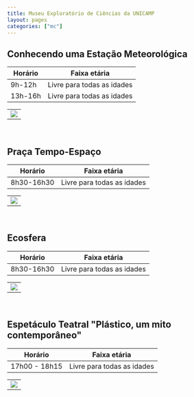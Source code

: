 ```yaml
---
title: Museu Exploratório de Ciências da UNICAMP
layout: pages
categories: ["mc"]
---
```


## Conhecendo uma Estação Meteorológica

| Horário | Faixa etária |
|---------|--------------|
| 9h-12h | Livre para todas as idades |
| 13h-16h | Livre para todas as idades |

<table><tr><td>
<a href="https://docs.google.com/document/d/e/2PACX-1vRxMEyWuO4DQnDW43l-hKRb2F7CFmbrgeixobIBIGfqF9Ubho6jXBaZMxKrCEFv1Quz31lZEglKb9mk/pub#id.8xyo2l512hrw"><img style="cursor:pointer" src="{{ site.baseurl }}/img/more.svg"></a>
</td></tr></table>

<br>

## Praça Tempo-Espaço

| Horário | Faixa etária |
|---------|--------------|
| 8h30-16h30 | Livre para todas as idades |

<table><tr><td>
<a href="https://docs.google.com/document/d/e/2PACX-1vRxMEyWuO4DQnDW43l-hKRb2F7CFmbrgeixobIBIGfqF9Ubho6jXBaZMxKrCEFv1Quz31lZEglKb9mk/pub#id.z0wr4kxt2zta"><img style="cursor:pointer" src="{{ site.baseurl }}/img/more.svg"></a>
</td></tr></table>

<br>

## Ecosfera

| Horário | Faixa etária |
|---------|--------------|
| 8h30-16h30 | Livre para todas as idades |

<table><tr><td>
<a href="https://docs.google.com/document/d/e/2PACX-1vRxMEyWuO4DQnDW43l-hKRb2F7CFmbrgeixobIBIGfqF9Ubho6jXBaZMxKrCEFv1Quz31lZEglKb9mk/pub#id.kf4a1efkg9ro"><img style="cursor:pointer" src="{{ site.baseurl }}/img/more.svg"></a>
</td></tr></table>

<br>

## Espetáculo Teatral "Plástico, um mito contemporâneo"

| Horário | Faixa etária |
|---------|--------------|
| 17h00 - 18h15 | Livre para todas as idades |

<table><tr><td>
<a href="https://docs.google.com/document/d/e/2PACX-1vRxMEyWuO4DQnDW43l-hKRb2F7CFmbrgeixobIBIGfqF9Ubho6jXBaZMxKrCEFv1Quz31lZEglKb9mk/pub#id.wsejtnz6ece2"><img style="cursor:pointer" src="{{ site.baseurl }}/img/more.svg"></a>
</td></tr></table>
